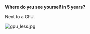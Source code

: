 **Where do you see yourself in 5 years?**

Next to a GPU.

![gpu_less.jpg](https://i.imgur.com/HXlcZ1r.jpeg)
